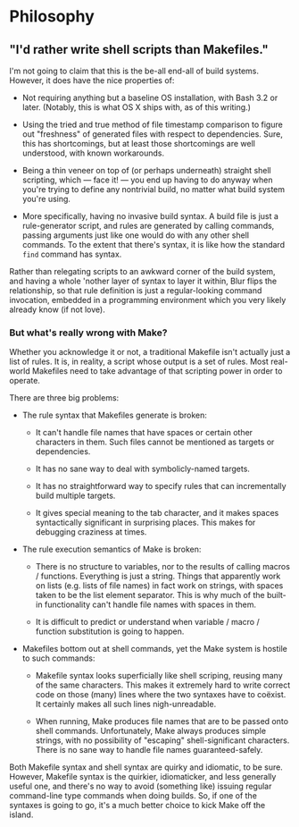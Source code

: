 Philosophy
==========

"I'd rather write shell scripts than Makefiles."
------------------------------------------------

I'm not going to claim that this is the be-all end-all of build
systems. However, it does have the nice properties of:

* Not requiring anything but a baseline OS installation, with Bash 3.2
  or later. (Notably, this is what OS X ships with, as of this writing.)

* Using the tried and true method of file timestamp comparison to figure out
  "freshness" of generated files with respect to dependencies. Sure, this
  has shortcomings, but at least those shortcomings are well understood,
  with known workarounds.

* Being a thin veneer on top of (or perhaps underneath) straight shell
  scripting, which &mdash; face it! &mdash; you end up having to do anyway
  when you're trying to define any nontrivial build, no matter what build
  system you're using.

* More specifically, having no invasive build syntax. A build file is just
  a rule-generator script, and rules are generated by calling commands,
  passing arguments just like one would do with any other shell commands.
  To the extent that there's syntax, it is like how the standard `find`
  command has syntax.

Rather than relegating scripts to an awkward corner of the build system,
and having a whole 'nother layer of syntax to layer it within, Blur flips
the relationship, so that rule definition is just a regular-looking command
invocation, embedded in a programming environment which you very likely
already know (if not love).

### But what's really wrong with Make?

Whether you acknowledge it or not, a traditional Makefile isn't actually
just a list of rules. It is, in reality, a script whose output is a
set of rules. Most real-world Makefiles need to take advantage of that
scripting power in order to operate.

There are three big problems:

* The rule syntax that Makefiles generate is broken:

  * It can't handle file names that have spaces or certain other characters
    in them. Such files cannot be mentioned as targets or dependencies.

  * It has no sane way to deal with symbolicly-named targets.

  * It has no straightforward way to specify rules that can incrementally
    build multiple targets.

  * It gives special meaning to the tab character, and it makes spaces
    syntactically significant in surprising places. This makes for
    debugging craziness at times.

* The rule execution semantics of Make is broken:

  * There is no structure to variables, nor to the results of calling
    macros / functions. Everything is just a string. Things that
    apparently work on lists (e.g. lists of file names) in fact work
    on strings, with spaces taken to be the list element separator. This is
    why much of the built-in functionality can't handle file names with
    spaces in them.

  * It is difficult to predict or understand when variable / macro /
    function substitution is going to happen.

* Makefiles bottom out at shell commands, yet the Make system is hostile
  to such commands:

  * Makefile syntax looks superficially like shell scriping, reusing many of
    the same characters. This makes it extremely hard to write correct code on
    those (many) lines where the two syntaxes have to co&euml;xist. It
    certainly makes all such lines nigh-unreadable.

  * When running, Make produces file names that are to be passed onto
    shell commands. Unfortunately, Make always produces simple strings,
    with no possibility of "escaping" shell-significant characters. There
    is no sane way to handle file names guaranteed-safely.

Both Makefile syntax and shell syntax are quirky and idiomatic, to be
sure. However, Makefile syntax is the quirkier, idiomaticker, and less
generally useful one, and there's no way to avoid (something like) issuing
regular command-line type commands when doing builds. So, if one of the
syntaxes is going to go, it's a much better choice to kick Make off the
island.
